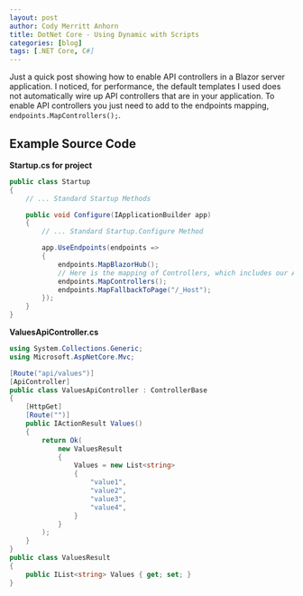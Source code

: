 ```yaml
---
layout: post
author: Cody Merritt Anhorn
title: DotNet Core - Using Dynamic with Scripts
categories: [blog]
tags: [.NET Core, C#]
---
```


Just a quick post showing how to enable API controllers in a Blazor server application. I noticed, for performance, the default templates I used does not automatically wire up API controllers that are in your application. To enable API controllers you just need to add to the endpoints mapping, <code>endpoints.MapControllers();</code>.

## Example Source Code

**Startup.cs for project**
~~~ csharp
public class Startup
{
    // ... Standard Startup Methods

    public void Configure(IApplicationBuilder app)
    {
        // ... Standard Startup.Configure Method

        app.UseEndpoints(endpoints =>
        {
            endpoints.MapBlazorHub();
            // Here is the mapping of Controllers, which includes our API Controller
            endpoints.MapControllers();
            endpoints.MapFallbackToPage("/_Host");
        });
    }
}
~~~

**ValuesApiController.cs**
~~~ csharp
using System.Collections.Generic;
using Microsoft.AspNetCore.Mvc;

[Route("api/values")]
[ApiController]
public class ValuesApiController : ControllerBase
{
    [HttpGet]
    [Route("")]
    public IActionResult Values()
    {
        return Ok(
            new ValuesResult
            {
                Values = new List<string>
                { 
                    "value1",
                    "value2",
                    "value3",
                    "value4",
                }
            }
        );
    }
}
public class ValuesResult
{
    public IList<string> Values { get; set; }
}
~~~